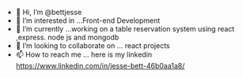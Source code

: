 - 👋 Hi, I’m @bettjesse
- 👀 I’m interested in ...Front-end Development
- 🌱 I’m currently  ...working on a table reservation  system using react ,express. node js and mongodb
- 💞️ I’m looking to collaborate on ... react projects
- 📫 How to reach me ... here is my linkedin https://www.linkedin.com/in/jesse-bett-46b0aa1a8/ 



<!---
bettjesse/bettjesse is a ✨ special ✨ repository because its `README.md` (this file) appears on your GitHub profile.
You can click the Preview link to take a look at your changes.
--->
